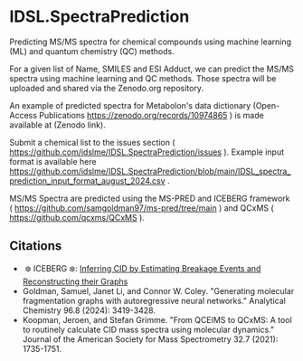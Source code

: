 # IDSL.SpectraPrediction

Predicting MS/MS spectra for chemical compounds using machine learning (ML) and quantum chemistry (QC) methods.

For a given list of Name, SMILES and ESI Adduct, we can predict the MS/MS spectra using machine learning and QC methods. Those spectra will be uploaded and shared via the Zenodo.org repository. 

An example of predicted spectra for Metabolon's data dictionary (Open-Access Publications https://zenodo.org/records/10974865 ) is made available at (Zenodo link). 

Submit a chemical list to the issues section ( https://github.com/idslme/IDSL.SpectraPrediction/issues ). Example input format is available here https://github.com/idslme/IDSL.SpectraPrediction/blob/main/IDSL_spectra_prediction_input_format_august_2024.csv . 

MS/MS Spectra are predicted using the MS-PRED and ICEBERG framework ( https://github.com/samgoldman97/ms-pred/tree/main ) and QCxMS ( https://github.com/qcxms/QCxMS ). 

## Citations

- ️️️️  ❄️ ICEBER️️G ❄️: [Inferring CID by Estimating Breakage Events and Reconstructing their Graphs](http://arxiv.org/abs/2304.13136)
-   Goldman, Samuel, Janet Li, and Connor W. Coley. "Generating molecular fragmentation graphs with autoregressive neural networks." Analytical Chemistry 96.8 (2024): 3419-3428.
-   Koopman, Jeroen, and Stefan Grimme. "From QCEIMS to QCxMS: A tool to routinely calculate CID mass spectra using molecular dynamics." Journal of the American Society for Mass Spectrometry 32.7 (2021): 1735-1751. 



